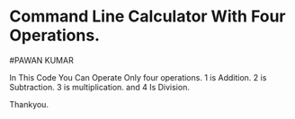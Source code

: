 # Command Line Calculator With Four Operations.
#PAWAN KUMAR

In This Code You Can Operate Only four operations.
1 is Addition.
2 is Subtraction.
3 is multiplication.
and 4 Is Division.




Thankyou.
